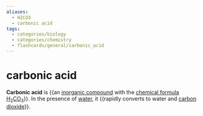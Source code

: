 ```yaml
---
aliases:
  - H2CO3
  - carbonic acid
tags:
  - categories/biology
  - categories/chemistry
  - flashcards/general/carbonic_acid
---
```


# carbonic acid

__Carbonic acid__ is {{an [inorganic compound](inorganic%20compound.md) with the [chemical formula](chemical%20formula.md) [H](hydrogen.md)<sub>2</sub>[CO<sub>3</sub>](carbonate.md)}}. In the presence of [water](water.md), it {{rapidly converts to water and [carbon dioxide](carbon%20dioxide.md)}}.
